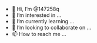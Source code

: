 - 👋 Hi, I’m @147258q
- 👀 I’m interested in ...
- 🌱 I’m currently learning ...
- 💞️ I’m looking to collaborate on ...
- 📫 How to reach me ...

<!---
147258q/147258q is a ✨ special ✨ repository because its `README.md` (this file) appears on your GitHub profile.
You can click the Preview link to take a look at your changes.
--->
